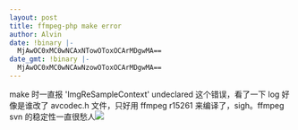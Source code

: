 ```yaml
---
layout: post
title: ffmpeg-php make error
author: Alvin
date: !binary |-
  MjAwOC0xMC0wNCAxNTowOToxOCArMDgwMA==
date_gmt: !binary |-
  MjAwOC0xMC0wNCAwNzowOToxOCArMDgwMA==
---
```

make 时一直报 'ImgReSampleContext' undeclared 这个错误，看了一下 log 好像是谁改了 avcodec.h 文件，只好用 ffmpeg r15261 来编译了，sigh。ffmpeg svn 的稳定性一直很愁人<a href="http://www.flickr.com/photos/27801040@N03/2835558500"><img src="http://farm4.static.flickr.com/3179/2835558500_5cef17c0ae.jpg" /></a>


